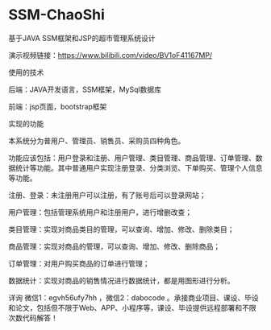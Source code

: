 # SSM-ChaoShi
基于JAVA SSM框架和JSP的超市管理系统设计

演示视频链接：https://www.bilibili.com/video/BV1oF41167MP/

使用的技术

后端：JAVA开发语言，SSM框架，MySql数据库

前端：jsp页面，bootstrap框架

实现的功能

本系统分为普用户、管理员、销售员、采购员四种角色。

功能应该包括：用户登录和注册、用户管理、类目管理、商品管理、订单管理、数据统计等功能。其中普通用户实现注册登录、分类浏览、下单购买、管理个人信息等功能。

注册、登录：未注册用户可以注册，有了账号后可以登录网站；

用户管理：包括管理系统用户和注册用户，进行增删改查；

类目管理：实现对商品类目的管理，可以查询、增加、修改、删除类目；

商品管理：实现对商品的管理，可以查询、增加、修改、删除商品；

订单管理：对用户购买商品的订单进行管理；

数据统计：实现对商品的销售情况进行数据统计，都是用图形进行分析。

详询 微信1：egvh56ufy7hh ，微信2：dabocode 。承接商业项目、课设、毕设和论文，包括但不限于Web、APP、小程序等，课设、毕设提供远程部署和不限次数代码解答！
